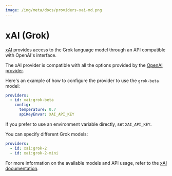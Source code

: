 ```yaml
---
image: /img/meta/docs/providers-xai-md.png
---
```

# xAI (Grok)

[xAI](https://x.ai/) provides access to the Grok language model through an API compatible with OpenAI's interface.

The xAI provider is compatible with all the options provided by the [OpenAI provider](/docs/providers/openai/).

Here's an example of how to configure the provider to use the `grok-beta` model:

```yaml
providers:
  - id: xai:grok-beta
    config:
      temperature: 0.7
      apiKeyEnvar: XAI_API_KEY
```

If you prefer to use an environment variable directly, set `XAI_API_KEY`.

You can specify different Grok models:

```yaml
providers:
  - id: xai:grok-2
  - id: xai:grok-2-mini
```

For more information on the available models and API usage, refer to the [xAI documentation](https://docs.x.ai/docs).
